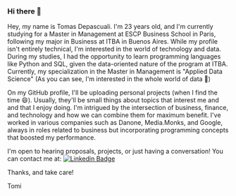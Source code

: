 ### Hi there 👋

Hey, my name is Tomas Depascuali. I'm 23 years old, and I'm currently studying for a Master in Management at ESCP Business School in Paris, following my major in Business at ITBA in Buenos Aires. While my profile isn't entirely technical, I'm interested in the world of technology and data. During my studies, I had the opportunity to learn programming languages like Python and SQL, given the data-oriented nature of the program at ITBA. Currently, my specialization in the Master in Management is "Applied Data Science" (As you can see, I'm interested in the whole world of data 🤔) 

On my GitHub profile, I'll be uploading personal projects (when I find the time 😄). Usually, they'll be small things about topics that interest me and and that I enjoy doing. I'm intrigued by the intersection of business, finance, and technology and how we can combine them for maximum benefit. I've worked in various companies such as Danone, Media.Monks, and Google, always in roles related to business but incorporating programming concepts that boosted my performance. 

I'm open to hearing proposals, projects, or just having a conversation! You can contact me at: [![Linkedin Badge](https://img.shields.io/badge/-Depascuali-blue?style=flat&logo=Linkedin&logoColor=white)](https://www.linkedin.com/in/tomasdepascuali/)

Thanks, and take care!

Tomi

<!--
**Depascuali/Depascuali** is a ✨ _special_ ✨ repository because its `README.md` (this file) appears on your GitHub profile.

Here are some ideas to get you started:

- 🔭 I’m currently working on ...
- 🌱 I’m currently learning ...
- 👯 I’m looking to collaborate on ...
- 🤔 I’m looking for help with ...
- 💬 Ask me about ...
- 📫 How to reach me: ...
- 😄 Pronouns: ...
- ⚡ Fun fact: ...
-->
